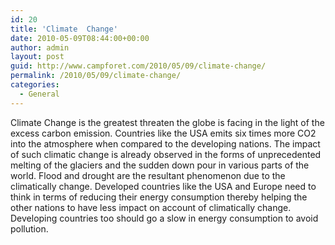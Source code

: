 ```yaml
---
id: 20
title: 'Climate  Change'
date: 2010-05-09T08:44:00+00:00
author: admin
layout: post
guid: http://www.campforet.com/2010/05/09/climate-change/
permalink: /2010/05/09/climate-change/
categories:
  - General
---
```

Climate Change is the greatest threaten the globe is facing in the light of the excess carbon emission. Countries like the USA emits six times more CO2 into the atmosphere when compared to the developing nations. The impact of such climatic change is already observed in the forms of unprecedented melting of the glaciers and the sudden down pour in various parts of the world. Flood and drought are the resultant phenomenon due to the climatically change. Developed countries like the USA and Europe need to think in terms of reducing their energy consumption thereby helping the other nations to have less impact on account of climatically change. Developing countries too should go a slow in energy consumption to avoid pollution.